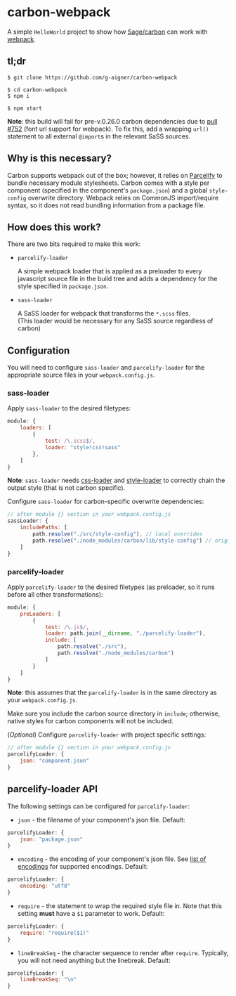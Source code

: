 # carbon-webpack

A simple `HelloWorld` project to show how 
[Sage/carbon](https://github.com/Sage/carbon) can work with 
[webpack](https://github.com/webpack/webpack).

## tl;dr

```
$ git clone https://github.com/g-aigner/carbon-webpack

$ cd carbon-webpack
$ npm i

$ npm start
```
**Note**:  this build will fail for pre-v.0.26.0 carbon dependencies due to 
[pull #752](https://github.com/Sage/carbon/pull/752) (font url support for 
webpack). To fix this, add a wrapping `url()` statement to all external 
`@import`s in the relevant SaSS sources. 

## Why is this necessary?

Carbon supports webpack out of the box; however, it relies on 
[Parcelify](https://github.com/rotundasoftware/parcelify) to bundle necessary 
module stylesheets. Carbon comes with a style per component (specified in the 
component's `package.json`) and a global `style-config` overwrite directory. 
Webpack relies on CommonJS import/require syntax, so it does not read bundling 
information from a package file.

## How does this work?

There are two bits required to make this work:

* `parcelify-loader`

   A simple webpack loader that is applied as a preloader to every javascript 
   source file in the build tree and adds a dependency for the style specified 
   in `package.json`.

* `sass-loader`

   A SaSS loader for webpack that transforms the `*.scss` files.  
   (This loader would be necessary for any SaSS source regardless of carbon) 

## Configuration

You will need to configure `sass-loader` and `parcelify-loader` for the 
appropriate source files in your `webpack.config.js`.

### sass-loader

Apply `sass-loader` to the desired filetypes:

```javascript
module: {
    loaders: [
        {
            test: /\.scss$/,
            loader: "style!css!sass"
        },
    ]
}
```
**Note**: `sass-loader` needs [css-loader](https://github.com/webpack/css-loader)
and [style-loader](https://github.com/webpack/style-loader) to correctly chain 
the output style (that is not carbon specific).

Configure `sass-loader` for carbon-specific overwrite dependencies:

```javascript
// after module {} section in your webpack.config.js
sassLoader: {
    includePaths: [
        path.resolve("./src/style-config"), // local overrides
        path.resolve("./node_modules/carbon/lib/style-config") // original carbon style
    ]
}
```

### parcelify-loader

Apply `parcelify-loader` to the desired filetypes (as preloader, so it runs 
before all other transformations):

```javascript
module: {
    preLoaders: [
        {
            test: /\.js$/,
            loader: path.join(__dirname, "./parcelify-loader"),
            include: [
                path.resolve("./src"),
                path.resolve("./node_modules/carbon")
            ]
        }
    ]
}       
```
**Note**: this assumes that the `parcelify-loader` is in the same directory as
your `webpack.config.js`.

Make sure you include the carbon source directory in `include`; otherwise, 
native styles for carbon components will not be included.

(*Optional*) Configure `parcelify-loader` with project specific settings:

```javascript
// after module {} section in your webpack.config.js
parcelifyLoader: {
    json: "component.json"
}
```

## parcelify-loader API

The following settings can be configured for `parcelify-loader`:

* `json` - the filename of your component's json file. Default:
```javascript
parcelifyLoader: {
    json: "package.json"
}
``` 
* `encoding` - the encoding of your component's json file. See 
[list of encodings](https://github.com/nodejs/node/blob/master/lib/buffer.js) 
for supported encodings. Default:
```javascript
parcelifyLoader: {
    encoding: "utf8"
}
``` 
* `require` - the statement to wrap the required style file in. Note that 
this setting **must** have a `$1` parameter to work. Default:
```javascript
parcelifyLoader: {
    require: "require($1)"
}
```
* `lineBreakSeq` - the character sequence to render after `require`. Typically,
you will not need anything but the linebreak. Default:
```javascript
parcelifyLoader: {
    lineBreakSeq: "\n"
}
```
